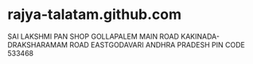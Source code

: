 # rajya-talatam.github.com
SAI LAKSHMI PAN SHOP GOLLAPALEM MAIN ROAD KAKINADA-DRAKSHARAMAM ROAD EASTGODAVARI ANDHRA PRADESH PIN CODE 533468
